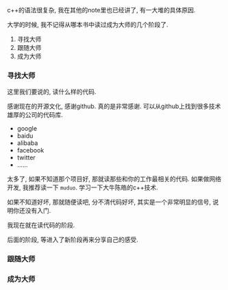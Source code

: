 c++的语法很复杂, 我在其他的note里也已经讲了, 有一大堆的具体原因.

大学的时候, 我不记得从哪本书中读过成为大师的几个阶段了.
1. 寻找大师
2. 跟随大师
3. 成为大师

### 寻找大师

这里我们要说的, 读什么样的代码.

感谢现在的开源文化, 感谢github. 真的是非常感谢. 可以从github上找到很多技术雄厚的公司的代码库. 

- google
- baidu
- alibaba
- facebook
- twitter
- ......

太多了, 如果不知道那个项目好, 那就读那些和你的工作最相关的代码. 如果做网络开发, 我推荐读一下 `muduo`. 学习一下大牛陈皓的c++技术.

如果不知道好坏, 那就随便读吧, 分不清代码好坏, 其实是一个非常明显的信号, 说明你还没有入门.


我现在就在读代码的阶段.

后面的阶段, 等进入了新阶段再来分享自己的感受.


### 跟随大师


### 成为大师
